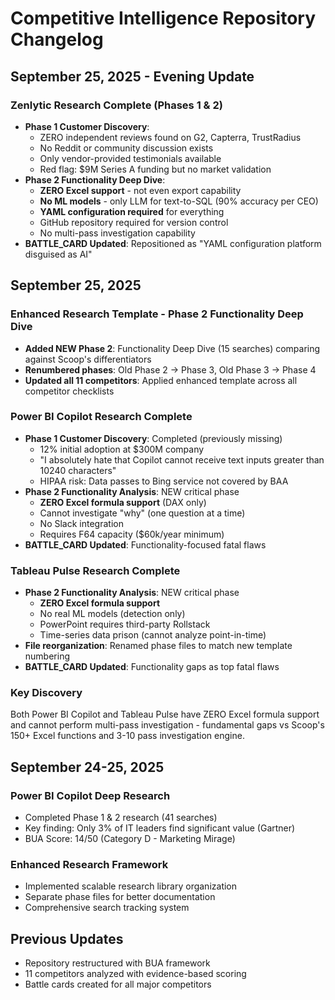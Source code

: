 # Competitive Intelligence Repository Changelog

## September 25, 2025 - Evening Update

### Zenlytic Research Complete (Phases 1 & 2)
- **Phase 1 Customer Discovery**:
  - ZERO independent reviews found on G2, Capterra, TrustRadius
  - No Reddit or community discussion exists
  - Only vendor-provided testimonials available
  - Red flag: $9M Series A funding but no market validation
- **Phase 2 Functionality Deep Dive**:
  - **ZERO Excel support** - not even export capability
  - **No ML models** - only LLM for text-to-SQL (90% accuracy per CEO)
  - **YAML configuration required** for everything
  - GitHub repository required for version control
  - No multi-pass investigation capability
- **BATTLE_CARD Updated**: Repositioned as "YAML configuration platform disguised as AI"

## September 25, 2025

### Enhanced Research Template - Phase 2 Functionality Deep Dive
- **Added NEW Phase 2**: Functionality Deep Dive (15 searches) comparing against Scoop's differentiators
- **Renumbered phases**: Old Phase 2 → Phase 3, Old Phase 3 → Phase 4
- **Updated all 11 competitors**: Applied enhanced template across all competitor checklists

### Power BI Copilot Research Complete
- **Phase 1 Customer Discovery**: Completed (previously missing)
  - 12% initial adoption at $300M company
  - "I absolutely hate that Copilot cannot receive text inputs greater than 10240 characters"
  - HIPAA risk: Data passes to Bing service not covered by BAA
- **Phase 2 Functionality Analysis**: NEW critical phase
  - **ZERO Excel formula support** (DAX only)
  - Cannot investigate "why" (one question at a time)
  - No Slack integration
  - Requires F64 capacity ($60k/year minimum)
- **BATTLE_CARD Updated**: Functionality-focused fatal flaws

### Tableau Pulse Research Complete
- **Phase 2 Functionality Analysis**: NEW critical phase
  - **ZERO Excel formula support**
  - No real ML models (detection only)
  - PowerPoint requires third-party Rollstack
  - Time-series data prison (cannot analyze point-in-time)
- **File reorganization**: Renamed phase files to match new template numbering
- **BATTLE_CARD Updated**: Functionality gaps as top fatal flaws

### Key Discovery
Both Power BI Copilot and Tableau Pulse have ZERO Excel formula support and cannot perform multi-pass investigation - fundamental gaps vs Scoop's 150+ Excel functions and 3-10 pass investigation engine.

## September 24-25, 2025

### Power BI Copilot Deep Research
- Completed Phase 1 & 2 research (41 searches)
- Key finding: Only 3% of IT leaders find significant value (Gartner)
- BUA Score: 14/50 (Category D - Marketing Mirage)

### Enhanced Research Framework
- Implemented scalable research library organization
- Separate phase files for better documentation
- Comprehensive search tracking system

## Previous Updates
- Repository restructured with BUA framework
- 11 competitors analyzed with evidence-based scoring
- Battle cards created for all major competitors